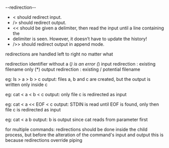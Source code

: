 
--redirection--

- < should redirect input.
- /> should redirect output.
- << should be given a delimiter, then read the input until a line containing the
- delimiter is seen. However, it doesn’t have to update the history!
- />> should redirect output in append mode.

redirections are handled left to right no matter what

redirection identifier without a (*) is an error
(*) input redirection : existing filename only
(*) output redirection : existing / potential filename

eg: ls > a > b > c
output: files a, b and c are created, but the output is written only inside c

eg: cat < a < b < c
output: only file c is redirected as input

eg: cat < a << EOF < c
output: STDIN is read until EOF is found, only then file c is redirected as input

eg: cat < a b
output: b is output since cat reads from parameter first 

for multiple commands:
redirections should be done inside the child process, 
but before the alteration of the command's input and output
this is because redirections override piping